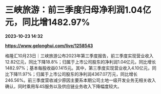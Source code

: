 # 三峡旅游：前三季度归母净利润1.04亿元，同比增1482.97%

**2023-10-23 14:32**

**https://www.gelonghui.com/live/1258543**

格隆汇10月23日｜三峡旅游公布2023年第三季度报告，前三季度实现营业收入12.82亿元，同比下降18.8%；归属于上市公司股东的净利润1.04亿元，同比增长1482.97%；基本每股收益0.1415元。其中，第三季度实现营业收入4.10亿元，同比下降11.97%；归属于上市公司股东的净利润4367.07万元，同比增长246.56%。前三季度营收减少原因主要系本期公司土地一级开发业务无相关收入确认，同时乘用车4S服务以及供应链业务收入下降幅度较大。